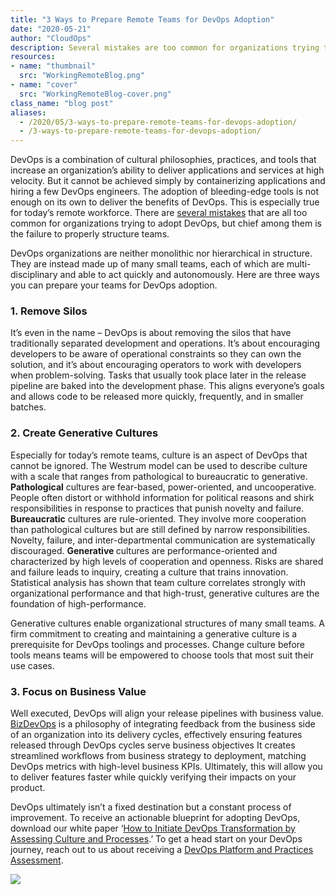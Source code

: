 ```yaml
---
title: "3 Ways to Prepare Remote Teams for DevOps Adoption"
date: "2020-05-21"
author: "CloudOps"
description: Several mistakes are too common for organizations trying to adopt DevOps, but chief among them is the failure to properly structure teams.
resources:
- name: "thumbnail"
  src: "WorkingRemoteBlog.png"
- name: "cover"
  src: "WorkingRemoteBlog-cover.png"
class_name: "blog post"
aliases:
  - /2020/05/3-ways-to-prepare-remote-teams-for-devops-adoption/
  - /3-ways-to-prepare-remote-teams-for-devops-adoption/
---
```


<p>DevOps is a combination of cultural philosophies, practices, and tools that increase an organization’s ability to deliver applications and services at high velocity. But it cannot be achieved simply by containerizing applications and hiring a few DevOps engineers. The adoption of bleeding-edge tools is not enough on its own to deliver the benefits of DevOps. This is especially true for today’s remote workforce. There are <a href="https://www.cloudops.com/2020/01/top-10-mistakes-to-avoid-when-adopting-devops/">several mistakes</a> that are all too common for organizations trying to adopt DevOps, but chief among them is the failure to properly structure teams.&nbsp;</p>

<p>DevOps organizations are neither monolithic nor hierarchical in structure. They are instead made up of many small teams, each of which are multi-disciplinary and able to act quickly and autonomously. Here are three ways you can prepare your teams for DevOps adoption.</p>

<h3><strong>1. Remove Silos</strong></h3>

<p>It’s even in the name – DevOps is about removing the silos that have traditionally separated development and operations. It’s about encouraging developers to be aware of operational constraints so they can own the solution, and it’s about encouraging operators to work with developers when problem-solving. Tasks that usually took place later in the release pipeline are baked into the development phase. This aligns everyone’s goals and allows code to be released more quickly, frequently, and in smaller batches.</p>

<h3><strong>2. Create Generative Cultures</strong></h3>

<p>Especially for today’s remote teams, culture is an aspect of DevOps that cannot be ignored. The Westrum model can be used to describe culture with a scale that ranges from pathological to bureaucratic to generative. <strong>Pathological</strong> cultures are fear-based, power-oriented, and uncooperative. People often distort or withhold information for political reasons and shirk responsibilities in response to practices that punish novelty and failure. <strong>Bureaucratic</strong> cultures are rule-oriented. They involve more cooperation than pathological cultures but are still defined by narrow responsibilities. Novelty, failure, and inter-departmental communication are systematically discouraged. <strong>Generative </strong>cultures are performance-oriented and characterized by high levels of cooperation and openness. Risks are shared and failure leads to inquiry, creating a culture that trains innovation. Statistical analysis has shown that team culture correlates strongly with organizational performance and that high-trust, generative cultures are the foundation of high-performance.&nbsp;</p>

<p>Generative cultures enable organizational structures of many small teams. A firm commitment to creating and maintaining a generative culture is a prerequisite for DevOps toolings and processes. Change culture before tools means teams will be empowered to choose tools that most suit their use cases.&nbsp;</p>

<h3><strong>3. Focus on Business Value</strong></h3>

<p>Well executed, DevOps will align your release pipelines with business value. <a href="https://www.cloudops.com/2019/10/everything-you-need-to-know-about-bizdevops/">BizDevOps</a> is a philosophy of integrating feedback from the business side of an organization into its delivery cycles, effectively ensuring features released through DevOps cycles serve business objectives It creates streamlined workflows from business strategy to deployment, matching DevOps metrics with high-level business KPIs. Ultimately, this will allow you to deliver features faster while quickly verifying their impacts on your product.</p>

<p>DevOps ultimately isn’t a fixed destination but a constant process of improvement. To receive an actionable blueprint for adopting DevOps, download our white paper ‘<a href="https://info.cloudops.com/initiate-devops-transformation-by-assessing-culture-and-processes">How to Initiate DevOps Transformation by Assessing Culture and Processes</a>.’ To get a head start on your DevOps journey, reach out to us about receiving a <a href="https://www.cloudops.com/devops-platform-and-practices-assessment/">DevOps Platform and Practices Assessment</a>.</p>

<div class="row">
    <div class="col-xl-8 offset-xl-2 col-lg-10 offset-lg-1 col-md-10 offset-md-1 col-sm-12 col-xs-12 cta-image">
      <img src="/images/blog/cta/white-paper.jpeg">
    </div>
</div>